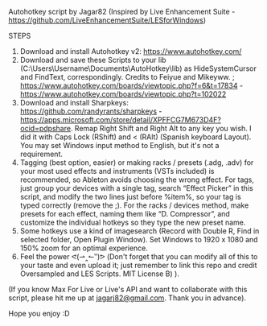 Autohotkey script by Jagar82 (Inspired by Live Enhancement Suite - https://github.com/LiveEnhancementSuite/LESforWindows)  

STEPS

1. Download and install Autohotkey v2: https://www.autohotkey.com/
2. Download and save these Scripts to your lib (C:\Users\Username\Documents\AutoHotkey\lib) as HideSystemCursor and FindText, correspondingly. Credits to Feiyue and Mikeyww. ; https://www.autohotkey.com/boards/viewtopic.php?f=6&t=17834 - https://www.autohotkey.com/boards/viewtopic.php?t=102022
3. Download and install Sharpkeys: https://github.com/randyrants/sharpkeys - https://apps.microsoft.com/store/detail/XPFFCG7M673D4F?ocid=pdpshare. Remap Right Shift and Right Alt to any key you wish. I did it with Caps Lock (RShift) and < (RAlt) (Spanish keyboard Layout). You may set Windows input method to English, but it's not a requirement.
4. Tagging (best option, easier) or making racks / presets (.adg, .adv) for your most used effects and instruments (VSTs included) is recommended, so Ableton avoids choosing the wrong effect. For tags, just group your devices with a single tag, search “Effect Picker” in this script, and modify the two lines just before %item%, so your tag is typed correctly (remove the ;). For the racks / devices method, make presets for each effect, naming them like “D. Compressor”, and customize the individual hotkeys so they type the new preset name.
5. Some hotkeys use a kind of imagesearch (Record with Double R, Find in selected folder, Open Plugin Window). Set Windows to 1920 x 1080 and 150% zoom for an optimal experience.
6. Feel the power ᕙ(⇀‸↼‶)ᕗ  (Don't forget that you can modify all of this to your taste and even upload it; just remember to link this repo and credit Oversampled and LES Scripts. MIT License B) ).

(If you know Max For Live or Live's API and want to collaborate with this script, please hit me up at jagarj82@gmail.com. Thank you in advance).

Hope you enjoy :D
